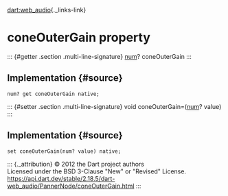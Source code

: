 [dart:web\_audio](../../dart-web_audio/dart-web_audio-library){._links-link}

coneOuterGain property
======================

::: {#getter .section .multi-line-signature}
[num](../../dart-core/num-class)? coneOuterGain
:::

Implementation {#source}
--------------

``` {.language-dart data-language="dart"}
num? get coneOuterGain native;
```

::: {#setter .section .multi-line-signature}
void coneOuterGain=([num](../../dart-core/num-class)? value)
:::

Implementation {#source}
--------------

``` {.language-dart data-language="dart"}
set coneOuterGain(num? value) native;
```

::: {._attribution}
© 2012 the Dart project authors\
Licensed under the BSD 3-Clause \"New\" or \"Revised\" License.\
<https://api.dart.dev/stable/2.18.5/dart-web_audio/PannerNode/coneOuterGain.html>
:::
